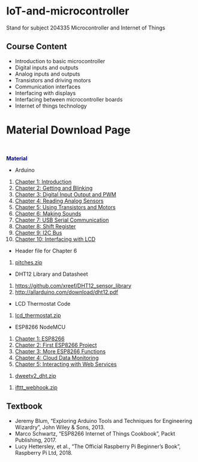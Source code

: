 # IoT-and-microcontroller
Stand for subject 204335 Microcontroller and Internet of Things

<h2 class="sectionedit7" id="course_content">Course Content</h2>
<div class="level2">
<ul>
<li class="level1"><div class="li"> Introduction to basic microcontroller</div>
</li>
<li class="level1"><div class="li"> Digital inputs and outputs</div>
</li>
<li class="level1"><div class="li"> Analog inputs and outputs</div>
</li>
<li class="level1"><div class="li"> Transistors and driving motors</div>
</li>
<li class="level1"><div class="li"> Communication interfaces</div>
</li>
<li class="level1"><div class="li"> Interfacing with displays</div>
</li>
<li class="level1"><div class="li"> Interfacing between microcontroller boards</div>
</li>
<li class="level1"><div class="li"> Internet of things technology</div>
</li>
</ul>

</div>

<h1 class="sectionedit1" id="material_download_page">Material Download Page</h1>
<div class="level1">

<p>
<br/>

</p>

<p>
<span style="color: #000080"> <strong>Material</strong> </span>
</p>
<ul>
<li class="level1"><div class="li">Arduino</div>
</li>
</ul>
<ol>
<li class="level1"><div class="li"> <a href="/courses/204335/lib/exe/fetch.php?media=chapter1_introduction.pdf" class="media mediafile mf_pdf" title="chapter1_introduction.pdf (1.3 MB)">Chapter 1: Introduction</a></div>
</li>
<li class="level1"><div class="li"> <a href="/courses/204335/lib/exe/fetch.php?media=chapter2_gettingupandblinking.pdf" class="media mediafile mf_pdf" title="chapter2_gettingupandblinking.pdf (1.9 MB)">Chapter 2: Getting and Blinking</a></div>
</li>
<li class="level1"><div class="li"> <a href="/courses/204335/lib/exe/fetch.php?media=chapter3_digitalinputoutputandpwm.pdf" class="media mediafile mf_pdf" title="chapter3_digitalinputoutputandpwm.pdf (1.6 MB)">Chapter 3: Digital Input Output and PWM</a></div>
</li>
<li class="level1"><div class="li"> <a href="/courses/204335/lib/exe/fetch.php?media=chapter4_readinganalogsensors.pdf" class="media mediafile mf_pdf" title="chapter4_readinganalogsensors.pdf (1.2 MB)">Chapter 4: Reading Analog Sensors</a></div>
</li>
<li class="level1"><div class="li"> <a href="/courses/204335/lib/exe/fetch.php?media=chapter5_usingtransistorsandmotors.pdf" class="media mediafile mf_pdf" title="chapter5_usingtransistorsandmotors.pdf (1.3 MB)">Chapter 5: Using Transistors and Motors</a></div>
</li>
<li class="level1"><div class="li"> <a href="/courses/204335/lib/exe/fetch.php?media=chapter6_makingsounds.pdf" class="media mediafile mf_pdf" title="chapter6_makingsounds.pdf (1.5 MB)">Chapter 6: Making Sounds</a></div>
</li>
<li class="level1"><div class="li"> <a href="/courses/204335/lib/exe/fetch.php?media=chapter7_usbserialcommunication.pdf" class="media mediafile mf_pdf" title="chapter7_usbserialcommunication.pdf (1.7 MB)">Chapter 7: USB Serial Communication</a></div>
</li>
<li class="level1"><div class="li"> <a href="/courses/204335/lib/exe/fetch.php?media=chapter8_shiftregister.pdf" class="media mediafile mf_pdf" title="chapter8_shiftregister.pdf (1.7 MB)">Chapter 8: Shift Register</a></div>
</li>
<li class="level1"><div class="li"> <a href="/courses/204335/lib/exe/fetch.php?media=chapter9_i2cbus.pdf" class="media mediafile mf_pdf" title="chapter9_i2cbus.pdf (1.8 MB)">Chapter 9: I2C Bus</a></div>
</li>
<li class="level1"><div class="li"> <a href="/courses/204335/lib/exe/fetch.php?media=chapter10_interfacingwithlcd.pdf" class="media mediafile mf_pdf" title="chapter10_interfacingwithlcd.pdf (1.6 MB)">Chapter 10: Interfacing with LCD</a></div>
</li>
</ol>
<ul>
<li class="level1"><div class="li">Header file for Chapter 6</div>
</li>
</ul>
<ol>
<li class="level1"><div class="li"> <a href="/courses/204335/lib/exe/fetch.php?media=pitches.zip" class="media mediafile mf_zip" title="pitches.zip (601 B)">pitches.zip</a></div>
</li>
</ol>
<ul>
<li class="level1"><div class="li">DHT12 Library and Datasheet</div>
</li>
</ul>
<ol>
<li class="level2"><div class="li"> <a href="https://github.com/xreef/DHT12_sensor_library" class="urlextern" title="https://github.com/xreef/DHT12_sensor_library" rel="nofollow">https://github.com/xreef/DHT12_sensor_library</a></div>
</li>
<li class="level2"><div class="li"> <a href="http://allarduino.com/download/dht12.pdf" class="urlextern" title="http://allarduino.com/download/dht12.pdf" rel="nofollow">http://allarduino.com/download/dht12.pdf</a></div>
</li>
</ol>
<ul>
<li class="level1"><div class="li">LCD Thermostat Code</div>
</li>
</ul>
<ol>
<li class="level1"><div class="li"> <a href="/courses/204335/lib/exe/fetch.php?media=lcd_thermostat.zip" class="media mediafile mf_zip" title="lcd_thermostat.zip (1.7 KB)">lcd_thermostat.zip</a> </div>
</li>
</ol>
<ul>
<li class="level1"><div class="li">ESP8266 NodeMCU</div>
</li>
</ul>
<ol>
<li class="level1"><div class="li"> <a href="/courses/204335/lib/exe/fetch.php?media=chapter1_esp8266.pdf" class="media mediafile mf_pdf" title="chapter1_esp8266.pdf (1003.7 KB)">Chapter 1: ESP8266</a></div>
</li>
<li class="level1"><div class="li"> <a href="/courses/204335/lib/exe/fetch.php?media=chapter2_firstesp8266project.pdf" class="media mediafile mf_pdf" title="chapter2_firstesp8266project.pdf (1.1 MB)">Chapter 2: First ESP8266 Project</a></div>
</li>
<li class="level1"><div class="li"> <a href="/courses/204335/lib/exe/fetch.php?media=chapter3_moreesp8266functions.pdf" class="media mediafile mf_pdf" title="chapter3_moreesp8266functions.pdf (808.5 KB)">Chapter 3: More ESP8266 Functions</a></div>
</li>
<li class="level1"><div class="li"> <a href="/courses/204335/lib/exe/fetch.php?media=chapter4_clouddatamonitoring.pdf" class="media mediafile mf_pdf" title="chapter4_clouddatamonitoring.pdf (896.3 KB)">Chapter 4: Cloud Data Monitoring</a></div>
</li>
<li class="level1"><div class="li"> <a href="/courses/204335/lib/exe/fetch.php?media=chapter5_interactingwithwebservices.pdf" class="media mediafile mf_pdf" title="chapter5_interactingwithwebservices.pdf (752.4 KB)">Chapter 5: Interacting with Web Services</a></div>
</li>
</ol>
<ol>
<li class="level1"><div class="li"> <a href="/courses/204335/lib/exe/fetch.php?media=dweetv2_dht.zip" class="media mediafile mf_zip" title="dweetv2_dht.zip (1.2 KB)">dweetv2_dht.zip</a></div>
</li>
</ol>
<ol>
<li class="level1"><div class="li"> <a href="/courses/204335/lib/exe/fetch.php?media=ifttt_webhook.zip" class="media mediafile mf_zip" title="ifttt_webhook.zip (1.4 KB)">ifttt_webhook.zip</a></div>
</li>
</ol>

</div>


<h2 class="sectionedit9" id="textbook">Textbook</h2>
<div class="level2">
<ul>
<li class="level1"><div class="li"> Jeremy Blum, “Exploring Arduino Tools and Techniques for Engineering Wizardry”, John Wiley &amp; Sons, 2013.</div>
</li>
<li class="level1"><div class="li"> Marco Schwartz, “ESP8266 Internet of Things Cookbook”, Packt Publishing, 2017.</div>
</li>
<li class="level1"><div class="li"> Lucy Hettersley, et al., “The Official Raspberry Pi Beginner’s Book”, Raspberry Pi Ltd, 2018.</div>
</li>
</ul>

</div>
